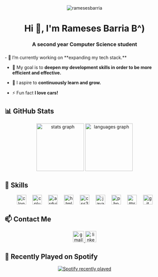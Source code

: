 <div align="center">
  <img src="https://komarev.com/ghpvc/?username=ramesesbarria&label=Profile%20views&color=0e75b6&style=flat" alt="ramesesbarria" />
</div>

<h1 align="center">Hi 👋, I'm Rameses Barria B^)</h1>
<h3 align="center" >A second year Computer Science student</h2>
<h3> </h3>
- 🔭 I’m currently working on **expanding my tech stack.**

- 🔭 My goal is to **deepen my development skills in order to be more efficient and effective.**

- 🔭 I aspire to **continuously learn and grow.**

- ⚡ Fun fact **I love cars!**

## 📊 GitHub Stats

<div align="center">
  <img src="https://github-readme-stats.vercel.app/api?username=ramesesbarria&hide_title=false&hide_rank=false&show_icons=true&include_all_commits=true&count_private=true&disable_animations=false&theme=dark&locale=en&hide_border=true&custom_title=Github%20Stats" height="150" alt="stats graph" />
  <img src="https://github-readme-stats.vercel.app/api/top-langs?username=ramesesbarria&locale=en&hide_title=false&layout=compact&card_width=320&langs_count=5&theme=dark&hide_border=true&custom_title=Most%20used%20languages" height="150" alt="languages graph" />
</div>

## 🚀 Skills

<div align="center">
  <img src="https://cdn.jsdelivr.net/gh/devicons/devicon/icons/c/c-original.svg" height="30" alt="c logo" />
  <img width="12" />
  <img src="https://cdn.jsdelivr.net/gh/devicons/devicon/icons/cplusplus/cplusplus-original.svg" height="30" alt="cplusplus logo" />
  <img width="12" />
  <img src="https://cdn.jsdelivr.net/gh/devicons/devicon/icons/arduino/arduino-original.svg" height="30" alt="arduino logo" />
  <img width="12" />
  <img src="https://cdn.jsdelivr.net/gh/devicons/devicon/icons/html5/html5-original.svg" height="30" alt="html5 logo" />
  <img width="12" />
  <img src="https://cdn.jsdelivr.net/gh/devicons/devicon/icons/css3/css3-original.svg" height="30" alt="css3 logo" />
  <img width="12" />
  <img src="https://cdn.jsdelivr.net/gh/devicons/devicon/icons/javascript/javascript-original.svg" height="30" alt="javascript logo" />
  <img width="12" />
  <img src="https://cdn.jsdelivr.net/gh/devicons/devicon/icons/php/php-original.svg" height="30" alt="php logo" />
  <img width="12" />
  <img src="https://cdn.jsdelivr.net/gh/devicons/devicon/icons/mysql/mysql-original.svg" height="30" alt="mysql logo" />
  <img width="12" />
  <img src="https://cdn.jsdelivr.net/gh/devicons/devicon/icons/git/git-original.svg" height="30" alt="git logo" />
</div>

## 📫 Contact Me

<div align="center">
  <a href="mailto:ramesesluis@gmail.com" target="_blank">
    <img src="https://img.shields.io/static/v1?message=%E2%80%8E%20&logo=gmail&label=%E2%80%8E%20&color=D14836&logoColor=red&labelColor=&style=for-the-badge" height="35" alt="gmail logo" />
  </a>
  <a href="https://www.linkedin.com/in/rameses-barria-206171146/" target="_blank">
    <img src="https://img.shields.io/static/v1?message=%E2%80%8E%20&logo=linkedin&label=%E2%80%8E%20&color=0077B5&logoColor=blue&labelColor=&style=for-the-badge" height="35" alt="linkedin logo" />
  </a>
</div>

## 🎵 Recently Played on Spotify

<div align="center">
  <a href="https://open.spotify.com/user/ramesesluis">
    <img src="https://spotify-recently-played-readme.vercel.app/api?user=ramesesluis&count=1&unique=true" alt="Spotify recently played" />
  </a>
</div>
